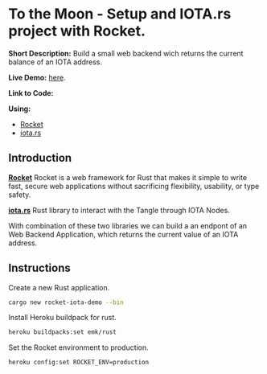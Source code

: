 # To the Moon - Setup and IOTA.rs project with Rocket.

**Short Description:**
Build a small web backend wich returns the current balance of an IOTA address.

**Live Demo:** [here](https://iota-chrysalis.herokuapp.com/iot1qxt0nhsf38nh6rs4p6zs5knqp6psgha9wsv74uajqgjmwc75ugupxgecea4).

**Link to Code:** 

**Using:**
- [Rocket](https://rocket.rs/)
- [iota.rs](https://github.com/iotaledger/iota.rs)



## Introduction

[**Rocket**](https://rocket.rs/)
Rocket is a web framework for Rust that makes it simple to write fast, secure web applications without sacrificing flexibility, usability, or type safety.

[**iota.rs**](https://github.com/iotaledger/iota.rs)
Rust library to interact with the Tangle through IOTA Nodes.

With combination of these two libraries we can build a an endpont of an Web Backend Application, which returns the current value of an IOTA address.

## Instructions

Create a new Rust application.
```bash
cargo new rocket-iota-demo --bin
```

Install Heroku buildpack for rust.
```bash
heroku buildpacks:set emk/rust
```

Set the Rocket environment to production.
```bash
heroku config:set ROCKET_ENV=production
```




